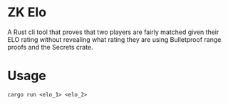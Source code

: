 # ZK Elo

A Rust cli tool that proves that two players are fairly matched given their ELO rating without revealing what rating they are using Bulletproof range proofs and the Secrets crate.  

# Usage 

``cargo run <elo_1> <elo_2>``
